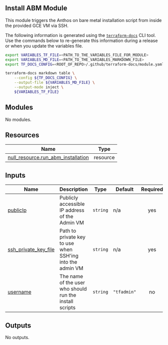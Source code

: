 ## Install ABM Module

This module triggers the Anthos on bare metal installation script from inside
the provided GCE VM via SSH.

The following information is generated using the
[`terraform-docs`](https://github.com/terraform-docs/terraform-docs)
CLI tool. Use the commands below to re-generate this information during a
release or when you update the variables file.

```sh
export VARIABLES_TF_FILE=<PATH_TO_THE_VARIABLES_FILE_FOR_MODULE>
export VARIABLES_MD_FILE=<PATH_TO_THE_VARIABLES_MARKDOWN_FILE>
export TF_DOCS_CONFIG=<ROOT_OF_REPO>/.github/terraform-docs/module.yaml

terraform-docs markdown table \
    --config ${TF_DOCS_CONFIG} \
    --output-file ${VARIABLES_MD_FILE} \
    --output-mode inject \
    ${VARIABLES_TF_FILE}
```

<!-- BEGIN_TF_DOCS -->
## Modules

No modules.

## Resources

| Name | Type |
|------|------|
| [null_resource.run_abm_installation](https://registry.terraform.io/providers/hashicorp/null/latest/docs/resources/resource) | resource |

## Inputs

| Name | Description | Type | Default | Required |
|------|-------------|------|---------|:--------:|
| <a name="input_publicIp"></a> [publicIp](#input\_publicIp) | Publicly accessible IP address of the Admin VM | `string` | n/a | yes |
| <a name="input_ssh_private_key_file"></a> [ssh\_private\_key\_file](#input\_ssh\_private\_key\_file) | Path to private key to use when SSH'ing into the admin VM | `string` | n/a | yes |
| <a name="input_username"></a> [username](#input\_username) | The name of the user who should run the install scripts | `string` | `"tfadmin"` | no |

## Outputs

No outputs.
<!-- END_TF_DOCS -->
